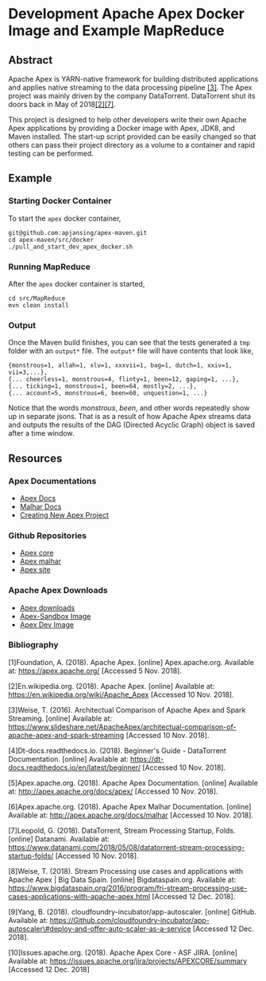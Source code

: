 # Development Apache Apex Docker Image and Example MapReduce

## Abstract
Apache Apex is YARN-native framework for building distributed applications and applies native streaming to the data processing pipeline [[3]](#WEISE). The Apex project was mainly driven by the company DataTorrent. DataTorrent shut its doors back in May of 2018[[2]](#WIKI)[[7]](#DATANAMI).

This project is designed to help other developers write their own Apache Apex applications by providing a Docker image with Apex, JDK8, and Maven installed. The start-up script provided can be easily changed so that others can pass their project directory as a volume to a container and rapid testing can be performed.

## Example
### Starting Docker Container
To start the `apex` docker container,
```
git@github.com:apjansing/apex-maven.git
cd apex-maven/src/docker
./pull_and_start_dev_apex_docker.sh
```

### Running MapReduce
After the `apex` docker container is started,
```
cd src/MapReduce
mvn clean install
```

### Output
Once the Maven build finishes, you can see that the tests generated a `tmp` folder with an `output*` file. The `output*` file will have contents that look like,
```
{monstrous=1, allah=1, xlv=1, xxxvii=1, bag=1, dutch=1, xxiv=1, vii=3,...},
{... cheerless=1, monstrous=4, flinty=1, been=12, gaping=1, ...},
{... ticking=1, monstrous=1, been=64, mostly=2, ...},
{... account=5, monstrous=6, been=60, unquestion=1, ...}
```
Notice that the words _monstrous_, _been_, and other words repeatedly show up in separate jsons. That is as a result of how Apache Apex streams data and outputs the results of the DAG (Directed Acyclic Graph) object is saved after a time window.

## Resources
### Apex Documentations
* [Apex Docs](http://apex.apache.org/docs/apex)
* [Malhar Docs](http://apex.apache.org/docs/malhar)
* [Creating New Apex Project](http://apex.apache.org/docs/apex/apex_development_setup/#creating-new-apex-project)

### Github Repositories
* [Apex core](https://github.com/apache/apex-core)
* [Apex malhar](https://github.com/apache/apex-malhar)
* [Apex site](https://github.com/apache/apex-site)

### Apache Apex Downloads
* [Apex downloads](http://apex.apache.org/downloads.html)
* [Apex-Sandbox Image](https://hub.docker.com/r/apacheapex/sandbox/)
* [Apex Dev Image](https://hub.docker.com/r/apjansing/apex-maven/)

### Bibliography
<a name="APEX">[1]</a>Foundation, A. (2018). Apache Apex. [online] Apex.apache.org. Available at: https://apex.apache.org/ [Accessed 5 Nov. 2018].
  
  <a name="WIKI">[2]</a>En.wikipedia.org. (2018). Apache Apex. [online] Available at: https://en.wikipedia.org/wiki/Apache_Apex [Accessed 10 Nov. 2018].
  
  <a name="WEISE">[3]</a>Weise, T. (2016). Architectual Comparison of Apache Apex and Spark Streaming. [online] Available at: https://www.slideshare.net/ApacheApex/architectual-comparison-of-apache-apex-and-spark-streaming [Accessed 10 Nov. 2018].

  <a name="APEXrtd_dt">[4]</a>Dt-docs.readthedocs.io. (2018). Beginner's Guide - DataTorrent Documentation. [online] Available at: https://dt-docs.readthedocs.io/en/latest/beginner/ [Accessed 10 Nov. 2018].

  <a name="APEX-DOCS">[5]</a>Apex.apache.org. (2018). Apache Apex Documentation. [online] Available at: http://apex.apache.org/docs/apex/ [Accessed 10 Nov. 2018].

  <a name="MALHAR-DOCS">[6]</a>Apex.apache.org. (2018). Apache Apex Malhar Documentation. [online] Available at: http://apex.apache.org/docs/malhar [Accessed 10 Nov. 2018].

  <a name="DATANAMI">[7]</a>Leopold, G. (2018). DataTorrent, Stream Processing Startup, Folds. [online] Datanami. Available at: https://www.datanami.com/2018/05/08/datatorrent-stream-processing-startup-folds/ [Accessed 10 Nov. 2018].

  <a name="WEISE2">[8]</a>Weise, T. (2018). Stream Processing use cases and applications with Apache Apex | Big Data Spain. [online] Bigdataspain.org. Available at: https://www.bigdataspain.org/2016/program/fri-stream-processing-use-cases-applications-with-apache-apex.html [Accessed 12 Dec. 2018].

  <a name="CF">[9]</a>Yang, B. (2018). cloudfoundry-incubator/app-autoscaler. [online] GitHub. Available at: https://Github.com/cloudfoundry-incubator/app-autoscaler\#deploy-and-offer-auto-scaler-as-a-service [Accessed 12 Dec. 2018].

  <a name="APEX-JIRA">[10]</a>Issues.apache.org. (2018). Apache Apex Core - ASF JIRA. [online] Available at: https://issues.apache.org/jira/projects/APEXCORE/summary [Accessed 12 Dec. 2018]